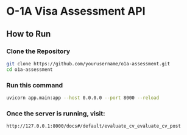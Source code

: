 # O-1A Visa Assessment API

##  How to Run

### Clone the Repository
```bash
git clone https://github.com/yourusername/o1a-assessment.git
cd o1a-assessment
```
### Run this command
```bash
uvicorn app.main:app --host 0.0.0.0 --port 8000 --reload
```

### Once the server is running, visit:
```bash
http://127.0.0.1:8000/docs#/default/evaluate_cv_evaluate_cv_post
```
